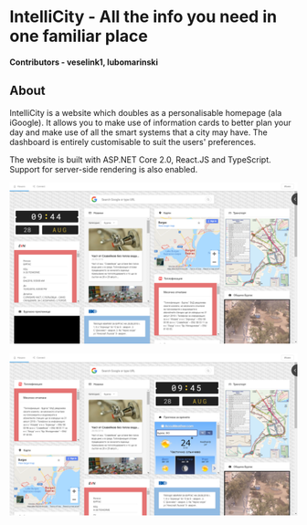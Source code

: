 # IntelliCity - All the info you need in one familiar place

#### Contributors - veselink1, lubomarinski

## About
IntelliCity is a website which doubles as a personalisable homepage (ala iGoogle). It allows you to make use of information cards to better plan your day and make use of all the smart systems that a city may have. The dashboard is entirely customisable to suit the users' preferences.

The website is built with ASP.NET Core 2.0, React.JS and TypeScript. Support for server-side rendering is also enabled.

![Preview](https://github.com/veselink1/IntelliCity/blob/master/Screenshots/Screenshot%20(157).png)

![Preview](https://github.com/veselink1/IntelliCity/blob/master/Screenshots/Screenshot%20(158).png)
